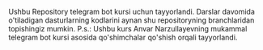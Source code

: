 Ushbu Repository telegram bot kursi uchun tayyorlandi. Darslar davomida o'tiladigan dasturlarning kodlarini aynan shu repositoryning branchlaridan topishingiz mumkin.
P.s.: Ushbu kurs Anvar Narzullayevning mukammal telegram bot kursi asosida qo'shimchalar qo'shish orqali tayyorlandi.
